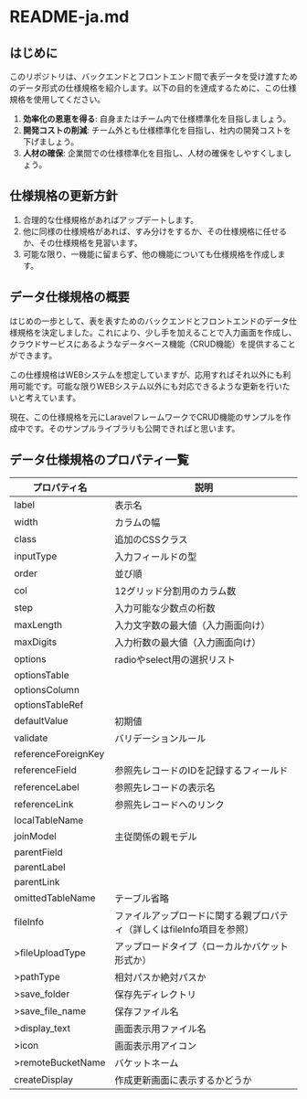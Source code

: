 # README-ja.md

## はじめに
このリポジトリは、バックエンドとフロントエンド間で表データを受け渡すためのデータ形式の仕様規格を紹介します。以下の目的を達成するために、この仕様規格を使用してください。

1. **効率化の恩恵を得る**: 自身またはチーム内で仕様標準化を目指しましょう。
2. **開発コストの削減**: チーム外とも仕様標準化を目指し、社内の開発コストを下げましょう。
3. **人材の確保**: 企業間での仕様標準化を目指し、人材の確保をしやすくしましょう。

## 仕様規格の更新方針
1. 合理的な仕様規格があればアップデートします。
2. 他に同様の仕様規格があれば、すみ分けをするか、その仕様規格に任せるか、その仕様規格を見習います。
3. 可能な限り、一機能に留まらず、他の機能についても仕様規格を作成します。

## データ仕様規格の概要
はじめの一歩として、表を表すためのバックエンドとフロントエンドのデータ仕様規格を決定しました。これにより、少し手を加えることで入力画面を作成し、クラウドサービスにあるようなデータベース機能（CRUD機能）を提供することができます。

この仕様規格はWEBシステムを想定していますが、応用すればそれ以外にも利用可能です。可能な限りWEBシステム以外にも対応できるような更新を行いたいと考えています。

現在、この仕様規格を元にLaravelフレームワークでCRUD機能のサンプルを作成中です。そのサンプルライブラリも公開できればと思います。

## データ仕様規格のプロパティ一覧

| プロパティ名            | 説明                                                                 |
|-------------------------|----------------------------------------------------------------------|
| label                   | 表示名                                                               |
| width                   | カラムの幅                                                           |
| class                   | 追加のCSSクラス                                                      |
| inputType               | 入力フィールドの型                                                   |
| order                   | 並び順                                                               |
| col                     | 12グリッド分割用のカラム数                                           |
| step                    | 入力可能な少数点の桁数                                               |
| maxLength               | 入力文字数の最大値（入力画面向け）                                   |
| maxDigits               | 入力桁数の最大値（入力画面向け）                                     |
| options                 | radioやselect用の選択リスト                                          |
| optionsTable            |                                                                      |
| optionsColumn           |                                                                      |
| optionsTableRef         |                                                                      |
| defaultValue           | 初期値                                                               |
| validate                | バリデーションルール                                                 |
| referenceForeignKey     |                                                                      |
| referenceField          | 参照先レコードのIDを記録するフィールド                               |
| referenceLabel          | 参照先レコードの表示名                                               |
| referenceLink           | 参照先レコードへのリンク                                             |
| localTableName          |                                                                      |
| joinModel               | 主従関係の親モデル                                                   |
| parentField             |                                                                      |
| parentLabel             |                                                                      |
| parentLink              |                                                                      |
| omittedTableName        | テーブル省略                                                         |
| fileInfo                | ファイルアップロードに関する親プロパティ（詳しくはfileInfo項目を参照）|
| >fileUploadType         | アップロードタイプ（ローカルかバケット形式か）                       |
| >pathType               | 相対パスか絶対パスか                                                 |
| >save_folder            | 保存先ディレクトリ                                                   |
| >save_file_name         | 保存ファイル名                                                       |
| >display_text           | 画面表示用ファイル名                                                 |
| >icon                   | 画面表示用アイコン                                                   |
| >remoteBucketName       | バケットネーム                                                       |
| createDisplay           | 作成更新画面に表示するかどうか                                       |